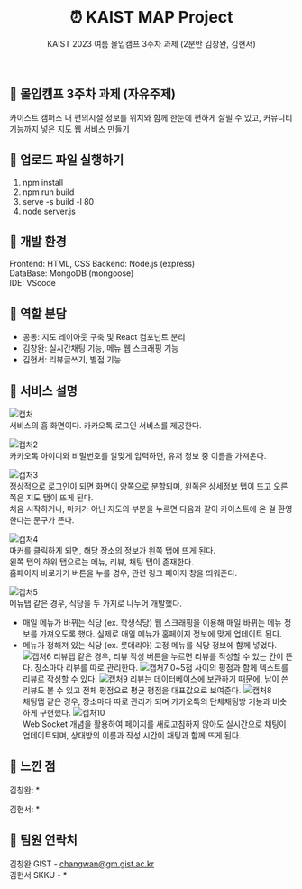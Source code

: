 <br />
<div align="center">
  <a href="https://github.com/othneildrew/Best-README-Template">
  </a>

  <h1 align="center">⏰ KAIST MAP Project</h1>

  <p align="center">
    KAIST 2023 여름 몰입캠프 3주차 과제 (2분반 김창완, 김현서)  
  <br />
  <br />
  <br />
  </p>
</div>

## :pushpin: 몰입캠프 3주차 과제 (자유주제)

카이스트 캠퍼스 내 편의시설 정보를 위치와 함께 한눈에 편하게 살필 수 있고, 커뮤니티 기능까지 넣은 지도 웹 서비스 만들기

## 📌 업로드 파일 실행하기

1. npm install
2. npm run build
3. serve -s build -l 80
4. node server.js


## :pushpin: 개발 환경

Frontend: HTML, CSS
Backend: Node.js (express)  
DataBase: MongoDB (mongoose)  
IDE: VScode

## :pushpin: 역할 분담

- 공통: 지도 레이아웃 구축 및 React 컴포넌트 분리
- 김창완: 실시간채팅 기능, 메뉴 웹 스크래핑 기능   
- 김현서: 리뷰글쓰기, 별점 기능


## :pushpin: 서비스 설명
![캡처](https://github.com/changwann/madcamp_week3/assets/122224659/c0bb72d0-c217-4b10-826d-8f95b2541b7f)  
서비스의 홈 화면이다. 카카오톡 로그인 서비스를 제공한다.

![캡처2](https://github.com/changwann/madcamp_week3/assets/122224659/93f21a80-5bc4-4443-bdf8-76f6e396f36d)  
카카오톡 아이디와 비밀번호를 알맞게 입력하면, 유저 정보 중 이름을 가져온다.

![캡처3](https://github.com/changwann/madcamp_week3/assets/122224659/adef2519-2cf0-4229-97f7-456913ec489b)  
정상적으로 로그인이 되면 화면이 양쪽으로 분할되며, 왼쪽은 상세정보 탭이 뜨고 오른쪽은 지도 탭이 뜨게 된다.  
처음 시작하거나, 마커가 아닌 지도의 부분을 누르면 다음과 같이 카이스트에 온 걸 환영한다는 문구가 뜬다.

![캡처4](https://github.com/changwann/madcamp_week3/assets/122224659/d4bc9f4e-c260-44a0-a95d-88ba0379ecd7)  
마커를 클릭하게 되면, 해당 장소의 정보가 왼쪽 탭에 뜨게 된다.  
왼쪽 탭의 하위 탭으로는 메뉴, 리뷰, 채팅 탭이 존재한다.  
홈페이지 바로가기 버튼을 누를 경우, 관련 링크 페이지 창을 띄워준다.

![캡처5](https://github.com/changwann/madcamp_week3/assets/122224659/1e06c05f-0403-4bdd-9ec7-6dcc1de5309a)  
메뉴탭 같은 경우, 식당을 두 가지로 나누어 개발했다.
- 매일 메뉴가 바뀌는 식당 (ex. 학생식당)
웹 스크래핑을 이용해 매일 바뀌는 메뉴 정보를 가져오도록 했다. 실제로 매일 메뉴가 홈페이지 정보에 맞게 업데이트 된다.
- 메뉴가 정해져 있는 식당 (ex. 롯데리아)
고정 메뉴를 식당 정보에 함께 넣었다.
![캡처6](https://github.com/changwann/madcamp_week3/assets/122224659/569b6323-ffdf-493f-92c0-b5a451f0537d)
리뷰탭 같은 경우, 리뷰 작성 버튼을 누르면 리뷰를 작성할 수 있는 칸이 뜬다. 장소마다 리뷰를 따로 관리한다.
![캡처7](https://github.com/changwann/madcamp_week3/assets/122224659/cdc2a466-0783-49ee-b512-12051d38db42)
0~5점 사이의 평점과 함께 텍스트를 리뷰로 작성할 수 있다.
![캡처9](https://github.com/changwann/madcamp_week3/assets/122224659/6d504b66-f559-492f-83ce-64230ef5ed47)
리뷰는 데이터베이스에 보관하기 때문에, 남이 쓴 리뷰도 볼 수 있고 전체 평점으로 평균 평점을 대표값으로 보여준다.
![캡처8](https://github.com/changwann/madcamp_week3/assets/122224659/73d7e40a-5ba9-461d-85e2-a57afb90b179)  
채팅탭 같은 경우, 장소마다 따로 관리가 되며 카카오톡의 단체채팅방 기능과 비슷하게 구현했다.
![캡처10](https://github.com/changwann/madcamp_week3/assets/122224659/320af05a-64a2-447c-970f-efdca207ce6f)  
Web Socket 개념을 활용하여 페이지를 새로고침하지 않아도 실시간으로 채팅이 업데이트되며, 상대방의 이름과 작성 시간이 채팅과 함께 뜨게 된다.


## :pushpin: 느낀 점

김창완: *

김현서: *

## :pushpin: 팀원 연락처

김창완 GIST - changwan@gm.gist.ac.kr  
김현서 SKKU - *
